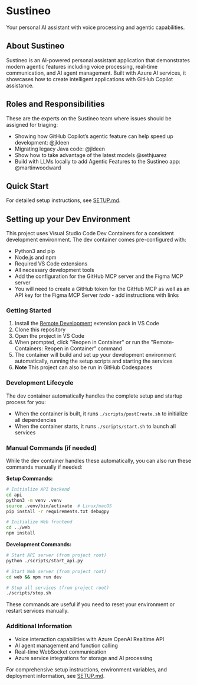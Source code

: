 # Sustineo

Your personal AI assistant with voice processing and agentic capabilities.

## About Sustineo
Sustineo is an AI-powered personal assistant application that demonstrates modern agentic features including voice processing, real-time communication, and AI agent management. Built with Azure AI services, it showcases how to create intelligent applications with GitHub Copilot assistance.

## Roles and Responsibilities
These are the experts on the Sustineo team where issues should be assigned for triaging:
 - Showing how GitHub Copilot’s agentic feature can help speed up development: @jldeen
 - Migrating legacy Java code: @jldeen
 - Show how to take advantage of the latest models @sethjuarez
 - Build with LLMs locally to add Agentic Features to the Sustineo app: @martinwoodward

## Quick Start

For detailed setup instructions, see [SETUP.md](./SETUP.md).

## Setting up your Dev Environment
This project uses Visual Studio Code Dev Containers for a consistent development environment. The dev container comes pre-configured with:
- Python3 and pip
- Node.js and npm
- Required VS Code extensions
- All necessary development tools
- Add the configuration for the GitHub MCP server and the Figma MCP server
- You will need to create a GitHub token for the GitHub MCP as well as an API key for the Figma MCP Server *todo* - add instructions with links

### Getting Started
1. Install the [Remote Development](https://marketplace.visualstudio.com/items?itemName=ms-vscode-remote.vscode-remote-extensionpack) extension pack in VS Code
2. Clone this repository
3. Open the project in VS Code
4. When prompted, click "Reopen in Container" or run the "Remote-Containers: Reopen in Container" command
5. The container will build and set up your development environment automatically, running the setup scripts and starting the services
6. **Note** This project can also be run in GitHub Codespaces

### Development Lifecycle
The dev container automatically handles the complete setup and startup process for you:
- When the container is built, it runs `./scripts/postCreate.sh` to initialize all dependencies
- When the container starts, it runs `./scripts/start.sh` to launch all services

### Manual Commands (if needed)
While the dev container handles these automatically, you can also run these commands manually if needed:

**Setup Commands:**
```bash
# Initialize API backend
cd api
python3 -m venv .venv
source .venv/bin/activate  # Linux/macOS
pip install -r requirements.txt debugpy

# Initialize Web frontend  
cd ../web
npm install
```

**Development Commands:**
```bash
# Start API server (from project root)
python ./scripts/start_api.py

# Start Web server (from project root)
cd web && npm run dev

# Stop all services (from project root)
./scripts/stop.sh
```

These commands are useful if you need to reset your environment or restart services manually.

### Additional Information
- Voice interaction capabilities with Azure OpenAI Realtime API
- AI agent management and function calling
- Real-time WebSocket communication
- Azure service integrations for storage and AI processing

For comprehensive setup instructions, environment variables, and deployment information, see [SETUP.md](./SETUP.md).
